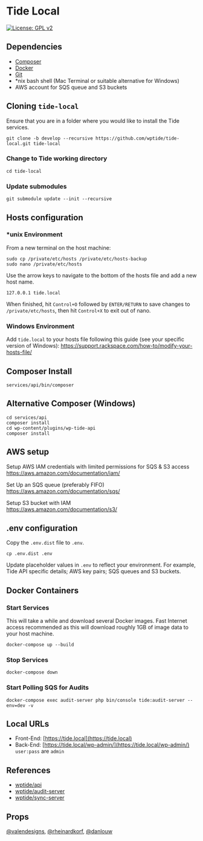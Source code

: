 # Tide Local

[![License: GPL v2](https://img.shields.io/badge/License-GPL%20v2-blue.svg)](https://www.gnu.org/licenses/old-licenses/gpl-2.0.en.html)


## Dependencies  

* [Composer](https://getcomposer.org/)  
* [Docker](https://docs.docker.com/engine/installation/)  
* [Git](https://git-scm.com/)  
* *nix bash shell (Mac Terminal or suitable alternative for Windows)    
* AWS account for SQS queue and S3 buckets  

## Cloning `tide-local`
Ensure that you are in a folder where you would like to install the Tide services.

```
git clone -b develop --recursive https://github.com/wptide/tide-local.git tide-local
```

### Change to Tide working directory  

```
cd tide-local
```

### Update submodules  

```
git submodule update --init --recursive
```

## Hosts configuration

### *unix Environment

From a new terminal on the host machine:  

```
sudo cp /private/etc/hosts /private/etc/hosts-backup
sudo nano /private/etc/hosts
```

Use the arrow keys to navigate to the bottom of the hosts file and add a new host name.  

```
127.0.0.1 tide.local
```

When finished, hit `Control+O` followed by `ENTER/RETURN` to save changes to `/private/etc/hosts`, then hit `Control+X` to exit out of nano.


### Windows Environment

Add `tide.local` to your hosts file following this guide (see your specific version of Windows):   https://support.rackspace.com/how-to/modify-your-hosts-file/ 

## Composer Install  

```
services/api/bin/composer
```

## Alternative Composer (Windows)  

```
cd services/api
composer install
cd wp-content/plugins/wp-tide-api
composer install
```

## AWS setup  

Setup AWS IAM credentials with limited permissions for SQS & S3 access  
https://aws.amazon.com/documentation/iam/

Set Up an SQS queue (preferably FIFO)  
https://aws.amazon.com/documentation/sqs/ 

Setup S3 bucket with IAM  
https://aws.amazon.com/documentation/s3/

## .env configuration

Copy the `.env.dist` file to `.env`.  

```
cp .env.dist .env
```

Update placeholder values in `.env` to reflect your environment. For example, Tide API specific details; AWS key pairs; SQS queues and S3 buckets.

## Docker Containers

### Start Services

This will take a while and download several Docker images. Fast Internet access recommended as this will download roughly 1GB of image data to your host machine.

```
docker-compose up --build
```

### Stop Services

```
docker-compose down
```

### Start Polling SQS for Audits

```
docker-compose exec audit-server php bin/console tide:audit-server --env=dev -v
```

## Local URLs

* Front-End: [https://tide.local](https://tide.local)  
* Back-End: [https://tide.local/wp-admin/](https://tide.local/wp-admin/) `user:pass` are `admin`  

## References  

* [wptide/api](https://github.com/wptide/api)  
* [wptide/audit-server](https://github.com/wptide/audit-server)  
* [wptide/sync-server](https://github.com/wptide/sync-server)  

## Props  

[@valendesigns](https://github.com/valendesigns), [@rheinardkorf](https://github.com/rheinardkorf), [@danlouw](https://github.com/danlouw)  

